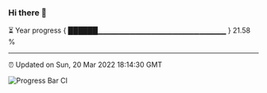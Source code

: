### Hi there 👋

⏳ Year progress { ██████▁▁▁▁▁▁▁▁▁▁▁▁▁▁▁▁▁▁▁▁▁▁▁▁ } 21.58 %

---

⏰ Updated on Sun, 20 Mar 2022 18:14:30 GMT

![Progress Bar CI](https://github.com/liununu/liununu/workflows/Progress%20Bar%20CI/badge.svg)

